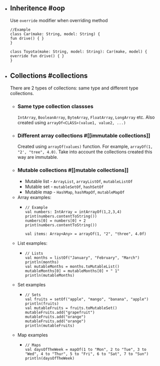 - ## Inheritence #oop
  Use `override` modifier when overriding method
  ```
  //Example
  class Car(make: String, model: String) {
  fun drive() { }
  }
  
  class Toyota(make: String, model: String): Car(make, model) {
  override fun drive() { }
  }
  ```
- ## Collections #collections
  There are 2 types of collections: same type and different type collections.
	- ### Same type collection classses
	  `IntArray`, `BooleanArray`, `ByteArray`, `FloatArray`, `LongArray` etc. Also created using `arrayOf<CLASS>(value1, value2, ...)`
	- ### Different array collections #[[immutable collections]]
	  Created using `arrayOf(values)` function. For example, `arrayOf(1, "2', "tree", 4.0)`. Take into account the collections created this way are immutable.
	- ### Mutable collections #[[mutable collections]]
		- Mutable list    - `ArrayList`, `arrayListOf`, `mutableListOf`
		- Mutable set   - `mutableSetOf`, `hashSetOf`
		- Mutable map - `HashMap`, `hashMapOf`, `mutableMapOf`
	- Array examples:
		- ```
		  // Example
		  val numbers: IntArray = intArrayOf(1,2,3,4)
		  print(numbers.contentToString())
		  numbers[0] = numbers[0] + 2
		  print(numbers.contentToString())
		  
		  val items: Array<Any> = arrayOf(1, "2", "three", 4.0f)
		  ```
	- List examples:
		- ```
		  // Lists
		  val months = listOf("January", "February", "March")
		  println(months)
		  val mutableMonths = months.toMutableList()
		  mutableMonths[0] = mutableMonths[0] + " 1"
		  println(mutableMonths)
		  ```
	- Set examples
		- ```
		  // Sets
		  val fruits = setOf("apple", "mango", "banana", "apple")
		  println(fruits)
		  val mutableFruits = fruits.toMutableSet()
		  mutableFruits.add("grapefruit")
		  mutableFruits.add("orange")
		  mutableFruits.add("orange")
		  println(mutableFruits)
		  ```
	- Map examples
		- ```
		  // Maps
		  val daysOfTheWeek = mapOf(1 to "Mon", 2 to "Tue", 3 to "Wed", 4 to "Thur", 5 to "Fri", 6 to "Sat", 7 to "Sun")
		  println(daysOfTheWeek)
		  ```